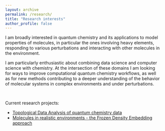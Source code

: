 ```yaml
---
layout: archive
permalink: /research/
title: "Research interests"
author_profile: false
---
```



I am broadly interested in quantum chemistry and its applications to model properties of molecules, in particular the ones involving heavy elements, responding to various perturbations and interacting with other molecules in the environment.

I am particularly enthusiastic about combining data science and computer science with chemistry. At the intersection of these domains I am looking for ways to improve computational quantum chemistry workflows, as well as for new methods contributing to a deeper understanding of the behavior of molecular systems in complex environments and under perturbations.

<br>

Current research projects:

* [Topological Data Analysis of quantum chemistry data](tda_and_qchem)
* [Molecules in realistic environments - the Frozen Density Embedding approach](fde)



